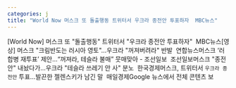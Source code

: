 ```yaml
---
categories: j
title: "World Now 머스크 또 돌출행동 트위터서 우크라 종전안 투표하자  MBC뉴스"
---
```

[World Now] 머스크 또 "돌출행동" 트위터서 "우크라 종전안 투표하자"&nbsp;&nbsp;MBC뉴스[영상] 머스크 "크림반도는 러시아 영토"…우크라 "꺼져버려라" 반발&nbsp;&nbsp;연합뉴스머스크 ‘러 합병 재투표’ 제안...“꺼져라, 테슬라 불매” 뭇매맞아 - 조선일보&nbsp;&nbsp;조선일보머스크 "종전안" 내놨다가…우크라 "테슬라 쓰레기 안 사" 분노&nbsp;&nbsp;한국경제머스크, 트위터서 `우크라 종전안` 투표…발끈한 젤렌스키가 남긴 말&nbsp;&nbsp;매일경제Google 뉴스에서 전체 콘텐츠 보